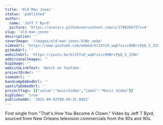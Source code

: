 ```yaml
---
title: 'Old Man Jones'
status: 'published'
author:
  name: 'Jeff T Byrd'
  picture: 'https://avatars.githubusercontent.com/u/179826675?v=4'
slug: 'old-man-jones'
description: ''
coverImage: '/images/old-man-jones-k3Nz.webp'
videoUrl: 'https://www.youtube.com/embed/ktJhTzO_wqA?si=i9HBrcPpQ_5_3INn'
gitHubUrl: ''
websiteUrl: 'https://youtu.be/ktJhTzO_wqA?si=i9HBrcPpQ_5_3INn'
additionalImages: ''
bigImage: ''
websiteLinkText: 'Watch on YouTube'
projectOrder: ''
vimeoUrl: ''
bandcampEmbedUrl: ''
spotifyEmbedUrl: ''
projectTags: [{"value":"musicVideo","label":"Music Video"}]
bigVideo: 'true'
publishedAt: '2025-09-02T08:49:25.845Z'
---
```


First single from "That's How You Become A Clown." Video by Jeff T Byrd, sourced from New Orleans television commercials from the 80s and 90s.